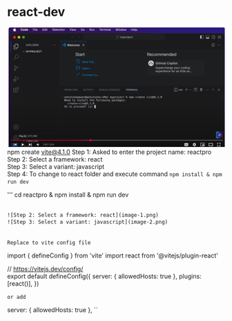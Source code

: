 # react-dev

![alt text](image.png)  
npm create vite@4.1.0 
Step 1: Asked to enter the project name: reactpro  
Step 2: Select a framework: react  
Step 3: Select a variant: javascript  
Step 4: To change to react folder and execute command ```npm install & npm run dev```  

'''
cd reactpro  & 
npm install & npm run dev
```
 
![Step 2: Select a framework: react](image-1.png)  
![Step 3: Select a variant: javascript](image-2.png)  


Replace to vite config file  
```
import { defineConfig } from 'vite'
import react from '@vitejs/plugin-react'

// https://vitejs.dev/config/  
export default defineConfig({
  server: {
    allowedHosts: true
  },
  plugins: [react()],
})


```
or add   
```
server: {
    allowedHosts: true
  },
``
